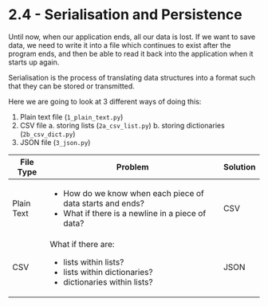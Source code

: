 # 2.4 - Serialisation and Persistence

Until now, when our application ends, all our data is lost.
If we want to save data, we need to write it into a file which continues
to exist after the program ends, and then be able to read it back into
the application when it starts up again.

Serialisation is the process of translating data structures into a format
such that they can be stored or transmitted.

Here we are going to look at 3 different ways of doing this:
1. Plain text file (`1_plain_text.py`)
2. CSV file
    a. storing lists (`2a_csv_list.py`)
    b. storing dictionaries (`2b_csv_dict.py`)
3. JSON file (`3_json.py`)


| File Type | Problem | Solution |
|---|---|---|
| Plain Text | <ul><li>How do we know when each piece of data starts and ends?</li><li>What if there is a newline in a piece of data?</li></ul> | CSV |
| CSV | What if there are:<ul><li>lists within lists?</li><li>lists within dictionaries?</li><li>dictionaries within lists?</li></ul> | JSON |
